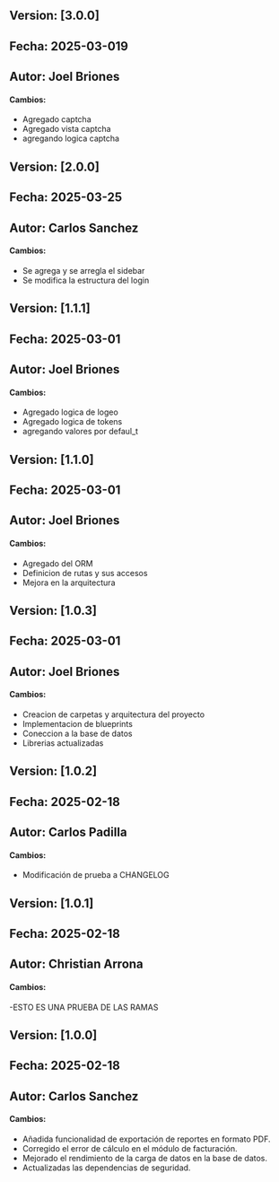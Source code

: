 ## Version: [3.0.0]
## Fecha: 2025-03-019
## Autor: Joel Briones
#### Cambios:
- Agregado captcha
- Agregado vista captcha
- agregando logica captcha 

## Version: [2.0.0]
## Fecha: 2025-03-25
## Autor: Carlos Sanchez
#### Cambios:
- Se agrega y se arregla el sidebar
- Se modifica la estructura del login

## Version: [1.1.1]
## Fecha: 2025-03-01
## Autor: Joel Briones
#### Cambios:
- Agregado logica de logeo
- Agregado logica de tokens
- agregando valores por defaul_t

## Version: [1.1.0]
## Fecha: 2025-03-01
## Autor: Joel Briones
#### Cambios:
- Agregado del ORM
- Definicion de rutas y sus accesos
- Mejora en la arquitectura



## Version: [1.0.3]
## Fecha: 2025-03-01
## Autor: Joel Briones
#### Cambios:
- Creacion de carpetas y arquitectura del proyecto
- Implementacion de blueprints
- Coneccion a la base de datos
- Librerias actualizadas


## Version: [1.0.2]
## Fecha: 2025-02-18
## Autor: Carlos Padilla
#### Cambios:
- Modificación de prueba a CHANGELOG

## Version: [1.0.1]
## Fecha: 2025-02-18
## Autor: Christian Arrona
#### Cambios:
-ESTO ES UNA PRUEBA DE LAS RAMAS

## Version: [1.0.0]
## Fecha: 2025-02-18
## Autor: Carlos Sanchez
#### Cambios:
- Añadida funcionalidad de exportación de reportes en formato PDF.
- Corregido el error de cálculo en el módulo de facturación.
- Mejorado el rendimiento de la carga de datos en la base de datos.
- Actualizadas las dependencias de seguridad.


